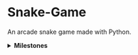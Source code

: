 # Snake-Game
An arcade snake game made with Python. 

<details><summary><b>Milestones<b/></summary>
<hr>
  
  - Todo
      - Obstacles
      - Second Player and Lives
      - Other Level
      - Main Menu
      - AI Snake
      - Login
      - Leader Board
      - Save Progress
  
  - Compleated
     - Border Collision
     - Score
     - Spawning apple and snake growth
     - Snake motion
    
